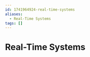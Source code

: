 ```yaml
---
id: 1741964924-real-time-systems
aliases:
  - Real-Time Systems
tags: []
---
```


# Real-Time Systems
